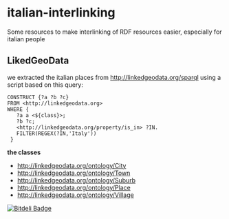 italian-interlinking
====================
Some resources to make interlinking of RDF resources easier, especially for italian people

LikedGeoData
------------

we extracted the italian places from http://linkedgeodata.org/sparql using a script based on this query:
```
CONSTRUCT {?a ?b ?c}
FROM <http://linkedgeodata.org>
WHERE {
   ?a a <${class}>; 
   ?b ?c; 
   <http://linkedgeodata.org/property/is_in> ?IN.
   FILTER(REGEX(?IN,'Italy'))
 }
```

**the classes**  
* http://linkedgeodata.org/ontology/City
* http://linkedgeodata.org/ontology/Town
* http://linkedgeodata.org/ontology/Suburb
* http://linkedgeodata.org/ontology/Place
* http://linkedgeodata.org/ontology/Village


[![Bitdeli Badge](https://d2weczhvl823v0.cloudfront.net/regestaexe/italian-interlinking/trend.png)](https://bitdeli.com/free "Bitdeli Badge")

